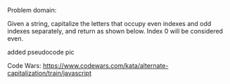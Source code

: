 Problem domain:

Given a string, capitalize the letters that occupy even indexes and odd indexes separately, and return as shown below. Index 0 will be considered even.

added pseudocode pic

Code Wars:
https://www.codewars.com/kata/alternate-capitalization/train/javascript 
